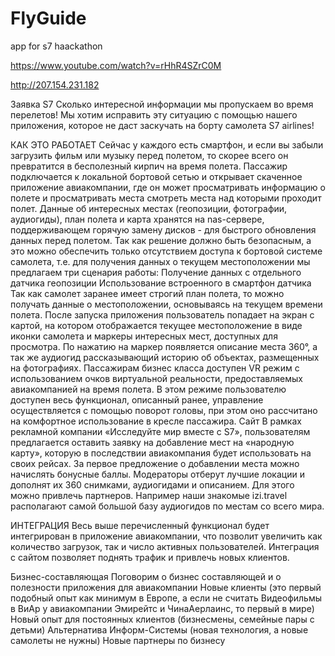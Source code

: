 # FlyGuide
app for s7 haackathon

https://www.youtube.com/watch?v=rHhR4SZrC0M

http://207.154.231.182

Заявка S7
Сколько интересной информации мы пропускаем во время перелетов! Мы хотим исправить эту ситуацию с помощью нашего приложения, которое не даст заскучать на борту самолета S7 airlines!

КАК ЭТО РАБОТАЕТ
Сейчас у каждого есть смартфон, и если вы забыли загрузить фильм или музыку перед полетом, то скорее всего он превратится в бесполезный кирпич на время полета.
Пассажир  подключается к локальной бортовой сетью и открывает скаченное приложение авиакомпании, где он может просматривать информацию о полете и просматривать места смотреть места над которыми проходит полет.
Данные об интересных местах (геопозиции, фотографии, аудиогиды), план полета и карта хранятся на nas-сервере, поддерживающем горячую замену дисков - для быстрого обновления данных перед полетом.
Так как решение должно быть безопасным, а это можно обеспечить только отсутствием доступа к бортовой системе самолета, т.е. для получения данных о текущем местоположении мы предлагаем три сценария работы:
Получение данных с отдельного датчика геопозиции
Использование встроенного в смартфон датчика
Так как самолет заранее имеет строгий план полета, то можно получать данные о местоположении, основываясь на текущем времени полета.
После запуска приложения пользователь попадает на экран с картой, на котором отображается текущее местоположение в виде иконки самолета и маркеры интересных мест, доступных для просмотра.
По нажатию на маркер появляется описание места 360°, а так же аудиогид  рассказывающий историю об объектах, размещенных на фотографиях.
Пассажирам бизнес класса доступен  VR режим  с использованием очков виртуальной реальности, предоставляемых авиакомпанией на время полета. В этом режиме пользователю доступен весь функционал, описанный ранее, управление осуществляется с помощью поворот головы, при этом оно рассчитано на комфортное использование в кресле пассажира.
Сайт
В рамках рекламной компании «Исследуйте мир вместе с S7», пользователям предлагается оставить заявку на добавление мест на «народную карту», которую в последствии авиакомпания будет использовать на своих рейсах. За первое предложение о добавлении места можно начислять бонусные баллы.
Модераторы отберут  лучшие локации и дополнят их 360 снимками, аудиогидами и описанием. Для этого можно привлечь партнеров. Например наши знакомые izi.travel располагают самой большой базу аудиогидов по местам со всего мира.

ИНТЕГРАЦИЯ
Весь выше перечисленный функционал будет интегрирован в приложение авиакомпании, что позволит увеличить как количество загрузок, так и число активных пользователей.
Интеграция с сайтом позволяет поднять трафик и привлечь новых клиентов.


Бизнес-составляющая
Поговорим о бизнес составляющей и о полезности приложения для авиакомпании
Новые клиенты (это первый подобный опыт как минимум в Европе, а если не считать Видеофильмы в ВиАр у авиакомпании Эмирейтс и ЧинаАерлаинс, то первый в мире)
Новый опыт для постоянных клиентов (бизнесмены, семейные пары с детьми)
Альтернатива Информ-Системы (новая технология, а новые самолеты не нужны)
Новые партнеры по бизнесу
